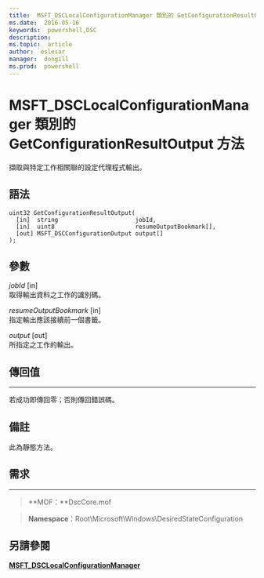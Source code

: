 ```yaml
---
title:  MSFT_DSCLocalConfigurationManager 類別的 GetConfigurationResultOutput 方法
ms.date:  2016-05-16
keywords:  powershell,DSC
description:  
ms.topic:  article
author:  eslesar
manager:  dongill
ms.prod:  powershell
---
```


# MSFT_DSCLocalConfigurationManager 類別的 GetConfigurationResultOutput 方法

擷取與特定工作相關聯的設定代理程式輸出。

語法
------

```mof
uint32 GetConfigurationResultOutput(
  [in]  string                      jobId,
  [in]  uint8                       resumeOutputBookmark[],
  [out] MSFT_DSCConfigurationOutput output[]
);
```

參數
----------

*jobId* \[in\]  
取得輸出資料之工作的識別碼。

*resumeOutputBookmark* \[in\]  
指定輸出應該接續前一個書籤。

*output* \[out\]  
所指定之工作的輸出。

## 傳回值
------------

若成功即傳回零；否則傳回錯誤碼。

## 備註

此為靜態方法。

## 需求
------------
>**MOF：**DscCore.mof

>**Namespace**：Root\Microsoft\Windows\DesiredStateConfiguration


## 另請參閱


[**MSFT_DSCLocalConfigurationManager**](msft-dsclocalconfigurationmanager.md)

 

 





<!--HONumber=May16_HO3-->


